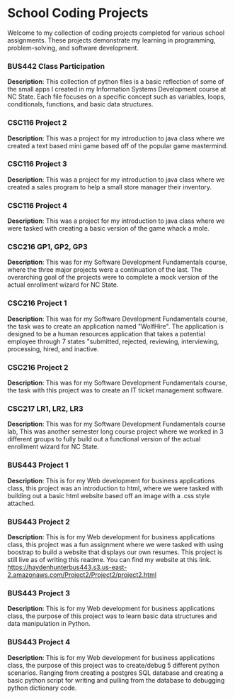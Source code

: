 # School Coding Projects

Welcome to my collection of coding projects completed for various school assignments. These projects demonstrate my learning in programming, problem-solving, and software development.

### **BUS442 Class Participation**
**Description**: This collection of python files is a basic reflection of some of the small apps I created in my Information Systems Development course at NC State. Each file focuses on a specific concept such as variables, loops, conditionals, functions, and basic data structures.

### **CSC116 Project 2** 
**Description**: This was a project for my introduction to java class where we created a text based mini game based off of the popular game mastermind.

### **CSC116 Project 3** 
**Description**: This was a project for my introduction to java class where we created a sales program to help a small store manager their inventory.

### **CSC116 Project 4** 
**Description**: This was a project for my introduction to java class where we were tasked with creating a basic version of the game whack a mole.

### **CSC216 GP1, GP2, GP3**
**Description**: This was for my Software Development Fundamentals course, where the three major projects were a continuation of the last. The overarching goal of the projects were to complete a mock version of the actual enrollment wizard for NC State.

### **CSC216 Project 1**
**Description**: This was for my Software Development Fundamentals course, the task was to create an application named "WolfHire". The application is designed to be a human resources application that takes a potential employee through 7 states "submitted, rejected, reviewing, interviewing, processing, hired, and inactive. 

### **CSC216 Project 2**
**Description**: This was for my Software Development Fundamentals course, the task with this project was to create an IT ticket management software. 

### **CSC217 LR1, LR2, LR3**
**Description**: This was for my Software Development Fundamentals course lab, This was another semester long course project where we worked in 3 different groups to fully build out a functional version of the actual enrollment wizard for NC State. 

### **BUS443 Project 1**
**Description**: This is for my Web development for business applications class, this project was an introduction to html, where we were tasked with building out a basic html website based off an image with a .css style attached.

### **BUS443 Project 2**
**Description**: This is for my Web development for business applications class, this project was a fun assignment where we were tasked with using boostrap to build a website that displays our own resumes. This project is still live as of writing this readme. You can find my website at this link. https://haydenhunterbus443.s3.us-east-2.amazonaws.com/Project2/Project2/project2.html

### **BUS443 Project 3**
**Description**: This is for my Web development for business applications class, the purpose of this project was to learn basic data structures and data manipulation in Python.

### **BUS443 Project 4**
**Description**: This is for my Web development for business applications class, the purpose of this project was to create/debug 5 different python scenarios. Ranging from creating a postgres SQL database and creating a basic python script for writing and pulling from the database to debugging python dictionary code.
